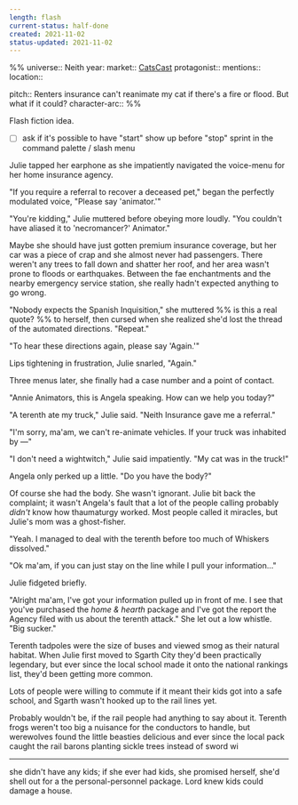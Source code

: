 ```yaml
---
length: flash
current-status: half-done
created: 2021-11-02
status-updated: 2021-11-02
---
```

%%
universe:: Neith
year:
market:: [CatsCast](https://thegrinder.diabolicalplots.com/Market.aspx?mid=13326)
protagonist::
mentions::
location::

pitch:: Renters insurance can't reanimate my cat if there's a fire or flood. But what if it could?
character-arc::
%% 


Flash fiction idea. 

- [ ] ask if it's possible to have "start" show up before "stop" sprint in the command palette / slash menu

Julie tapped her earphone as she impatiently navigated the voice-menu for her home insurance agency. 

"If you require a referral to recover a deceased pet," began the perfectly modulated voice, "Please say 'animator.'"

"You're kidding," Julie muttered before obeying more loudly. "You couldn't have aliased it to 'necromancer?' Animator."

Maybe she should have just gotten premium insurance coverage, but her car was a piece of crap and she almost never had passengers. There weren't any trees to fall down and shatter her roof, and her area wasn't prone to floods or earthquakes. Between the fae enchantments and the nearby emergency service station, she really hadn't expected anything to go wrong. 

"Nobody expects the Spanish Inquisition," she muttered %% is this a real quote? %% to herself, then cursed when she realized she'd lost the thread of the automated directions. "Repeat." 

"To hear these directions again, please say 'Again.'" 

Lips tightening in frustration, Julie snarled, "Again." 

Three menus later, she finally had a case number and a point of contact. 

"Annie Animators, this is Angela speaking. How can we help you today?" 

"A terenth ate my truck," Julie said. "Neith Insurance gave me a referral."

"I'm sorry, ma'am, we can't re-animate vehicles. If your truck was inhabited by —"

"I don't need a wightwitch," Julie said impatiently. "My cat was in the truck!" 

Angela only perked up a little. "Do you have the body?" 

Of course she had the body. She wasn't ignorant. Julie bit back the complaint; it wasn't Angela's fault that a lot of the people calling probably _didn't_ know how thaumaturgy worked. Most people called it miracles, but Julie's mom was a ghost-fisher. 

"Yeah. I managed to deal with the terenth before too much of Whiskers dissolved."

"Ok ma'am, if you can just stay on the line while I pull your information..." 

Julie fidgeted briefly. 

"Alright ma'am, I've got your information pulled up in front of me. I see that you've purchased the _home & hearth_ package and I've got the report the Agency filed with us about the terenth attack." She let out a low whistle. "Big sucker." 

Terenth tadpoles were the size of buses and viewed smog as their natural habitat. When Julie first moved to Sgarth City they'd been practically legendary, but ever since the local school made it onto the national rankings list, they'd been getting more common. 

Lots of people were willing to commute if it meant their kids got into a safe school, and Sgarth wasn't hooked up to the rail lines yet. 

Probably wouldn't be, if the rail people had anything to say about it. Terenth frogs weren't too big a nuisance for the conductors to handle, but werewolves found the little beasties delicious and ever since the local pack caught the rail barons planting sickle trees instead of sword wi


* * * 

she didn't have any kids; if she ever had kids, she promised herself, she'd shell out for a the personal-personnel package. Lord knew kids could damage a house. 